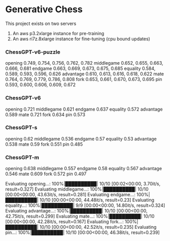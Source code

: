 # Generative Chess

This project exists on two servers
1. An aws p3.2xlarge instance for pre-training
2. An aws ri7z.8xlarge instance for fine-tuning (cpu bound updates)




### ChessGPT-v6-puzzle
opening    0.749, 0.754, 0.756, 0.762, 0.782
middlegame 0.652, 0.655, 0.663, 0.666, 0.681
endgame    0.663, 0.669, 0.673, 0.675, 0.685
equality   0.584, 0.589, 0.593, 0.596, 0.626
advantage  0.610, 0.613, 0.616, 0.618, 0.622
mate       0.764, 0.769, 0.779, 0.786, 0.808
fork       0.653, 0.661, 0.670, 0.673, 0.695
pin        0.593, 0.600, 0.606, 0.609, 0.672


### ChessGPT-v6
opening    0.721
middlegame 0.621
endgame    0.637
equality   0.572
advantage  0.589
mate       0.721
fork       0.634
pin        0.573


### ChessGPT-s
opening    0.62
middlegame 0.536
endgame    0.57
equality   0.53
advantage  0.538
mate       0.59
fork       0.551
pin        0.485


### ChessGPT-m
opening    0.638
middlegame 0.557
endgame    0.58
equality   0.567
advantage  0.546
mate       0.609
fork       0.572
pin        0.497






Evaluating opening...: 100%|██████████| 10/10 [00:02<00:00,  3.70it/s, result=0.327]
Evaluating middlegame...: 100%|██████████| 10/10 [00:00<00:00, 43.63it/s, result=0.281]
Evaluating endgame...: 100%|██████████| 10/10 [00:00<00:00, 44.48it/s, result=0.23]
Evaluating equality...: 100%|██████████| 9/9 [00:00<00:00, 14.80it/s, result=0.324]
Evaluating advantage...: 100%|██████████| 10/10 [00:00<00:00, 42.75it/s, result=0.299]
Evaluating mate...: 100%|██████████| 10/10 [00:00<00:00, 42.28it/s, result=0.167]
Evaluating fork...: 100%|██████████| 10/10 [00:00<00:00, 42.52it/s, result=0.235]
Evaluating pin...: 100%|██████████| 10/10 [00:00<00:00, 46.38it/s, result=0.239]








